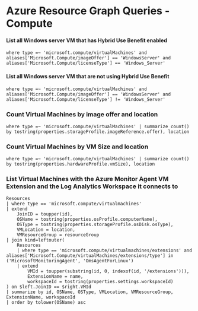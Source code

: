 # Azure Resource Graph Queries - Compute

#### List all Windows server VM that has Hybrid Use Benefit enabled

```OQL
where type =~ 'microsoft.compute/virtualMachines' and aliases['Microsoft.Compute/imageOffer'] == 'WindowsServer' and aliases['Microsoft.Compute/licenseType'] == 'Windows_Server'
```

#### List all Windows server VM that are not using Hybrid Use Benefit

```OQL
where type =~ 'microsoft.compute/virtualMachines' and aliases['Microsoft.Compute/imageOffer'] == 'WindowsServer' and aliases['Microsoft.Compute/licenseType'] != 'Windows_Server'
```

### Count Virtual Machines by image offer and location

```OQL
where type =~ 'microsoft.compute/virtualMachines' | summarize count() by tostring(properties.storageProfile.imageReference.offer), location
```

### Count Virtual Machines by VM Size and location

```OQL
where type =~ 'microsoft.compute/virtualMachines' | summarize count() by tostring(properties.hardwareProfile.vmSize), location
```

### List Virtual Machines with the Azure Monitor Agent VM Extension and the Log Analytics Workspace it connects to

```OQL
Resources
| where type == 'microsoft.compute/virtualmachines'
| extend
    JoinID = toupper(id),
    OSName = tostring(properties.osProfile.computerName),
    OSType = tostring(properties.storageProfile.osDisk.osType),
    VMLocation = location,
    VMResourceGroup = resourceGroup
| join kind=leftouter(
    Resources
    | where type == 'microsoft.compute/virtualmachines/extensions' and aliases['Microsoft.Compute/virtualMachines/extensions/type'] in ('MicrosoftMonitoringAgent', 'OmsAgentForLinux')
    | extend 
        VMId = toupper(substring(id, 0, indexof(id, '/extensions'))),
        ExtensionName = name,
        workspaceId = tostring(properties.settings.workspaceId)
) on $left.JoinID == $right.VMId
| summarize by id, OSName, OSType, VMLocation, VMResourceGroup, ExtensionName, workspaceId
| order by tolower(OSName) asc
```
